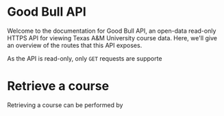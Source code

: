 # Good Bull API

Welcome to the documentation for Good Bull API, an open-data read-only HTTPS API for viewing Texas A&M University course data. Here, we'll give an overview of the routes that this API exposes.

As the API is read-only, only `GET` requests are supporte

# Retrieve a course
Retrieving a course can be performed by
